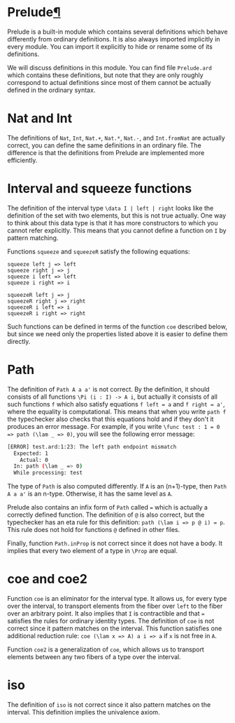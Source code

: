 <h1 id="prelude">Prelude<a class="headerlink" href="#prelude" title="Permanent link">&para;</a></h1>

Prelude is a built-in module which contains several definitions which behave differently from ordinary definitions.
It is also always imported implicitly in every module.
You can import it explicitly to hide or rename some of its definitions.

We will discuss definitions in this module.
You can find file `Prelude.ard` which contains these definitions, but note that they are only roughly correspond to actual definitions since most of them cannot be actually defined in the ordinary syntax.

# Nat and Int

The definitions of `Nat`, `Int`, `Nat.+`, `Nat.*`, `Nat.-`, and `Int.fromNat` are actually correct, you can define the same definitions in an ordinary file.
The difference is that the definitions from Prelude are implemented more efficiently.

# Interval and squeeze functions

The definition of the interval type `\data I | left | right` looks like the definition of the set with two elements, but this is not true actually.
One way to think about this data type is that it has more constructors to which you cannot refer explicitly.
This means that you cannot define a function on `I` by pattern matching.

Functions `squeeze` and `squeezeR` satisfy the following equations:
```arend
squeeze left j => left
squeeze right j => j
squeeze i left => left
squeeze i right => i

squeezeR left j => j
squeezeR right j => right
squeezeR i left => i
squeezeR i right => right
```

Such functions can be defined in terms of the function `coe` described below,
but since we need only the properties listed above it is easier to define them directly.

# Path

The definition of `Path A a a'` is not correct.
By the definition, it should consists of all functions `\Pi (i : I) -> A i`, but actually it consists of all such functions `f` which also satisfy equations `f left = a` and `f right = a'`, where the equality is computational.
This means that when you write `path f` the typechecker also checks that this equations hold and if they don't it produces an error message.
For example, if you write `\func test : 1 = 0 => path (\lam _ => 0)`, you will see the following error message:

```bash
[ERROR] test.ard:1:23: The left path endpoint mismatch
  Expected: 1
    Actual: 0
  In: path (\lam _ => 0)
  While processing: test
```

The type of `Path` is also computed differently.
If `A` is an (n+1)-type, then `Path A a a'` is an n-type.
Otherwise, it has the same level as `A`.

Prelude also contains an infix form of `Path` called `=` which is actually a correctly defined function.
The definition of `@` is also correct, but the typechecker has an eta rule for this definition: `path (\lam i => p @ i) = p`.
This rule does not hold for functions `@` defined in other files.

Finally, function `Path.inProp` is not correct since it does not have a body.
It implies that every two element of a type in `\Prop` are equal.

# coe and coe2

Function `coe` is an eliminator for the interval type.
It allows us, for every type over the interval, to transport elements from the fiber over `left` to the fiber over an arbitrary point.
It also implies that `I` is contractible and that `=` satisfies the rules for ordinary identity types.
The definition of `coe` is not correct since it pattern matches on the interval.
This function satisfies one additional reduction rule: `coe (\lam x => A) a i => a` if `x` is not free in `A`.

Function `coe2` is a generalization of `coe`, which allows us to transport elements between any two fibers of a type over the interval.

# iso

The definition of `iso` is not correct since it also pattern matches on the interval.
This definition implies the univalence axiom.
